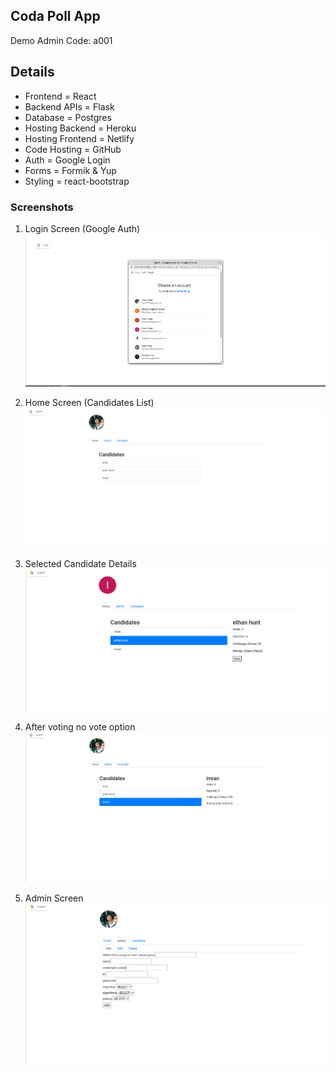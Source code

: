 ## Coda Poll App

Demo Admin Code: a001

## Details

- Frontend = React
- Backend APIs = Flask
- Database = Postgres
- Hosting Backend = Heroku
- Hosting Frontend = Netlify
- Code Hosting = GitHub
- Auth = Google Login
- Forms = Formik & Yup
- Styling = react-bootstrap

### Screenshots

1. Login Screen (Google Auth)
![](./images/coda1.png)

2. Home Screen (Candidates List)
![](./images/coda2.png)

3. Selected Candidate Details
![](./images/coda5.png)

4. After voting no vote option
![](./images/coda3.png)

5. Admin Screen
![](./images/coda4.png)



